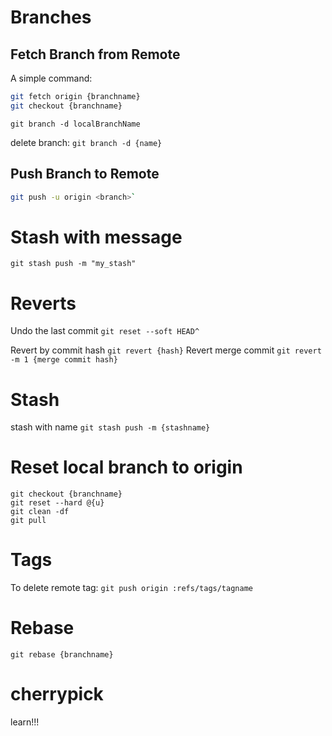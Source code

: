 # Branches
## Fetch Branch from Remote

A simple command:

```sh
git fetch origin {branchname}
git checkout {branchname}
```

`git branch -d localBranchName`

delete branch: `git branch -d {name}`


## Push Branch to Remote

```sh
git push -u origin <branch>`
```

# Stash with message

`git stash push -m "my_stash"`

# Reverts

Undo the last commit `git reset --soft HEAD^`

Revert by commit hash `git revert {hash}`
Revert merge commit `git revert -m 1 {merge commit hash}`

# Stash

stash with name `git stash push -m {stashname}`

# Reset local branch to origin

```
git checkout {branchname}
git reset --hard @{u}
git clean -df
git pull
```

# Tags

To delete remote tag: `git push origin :refs/tags/tagname`

# Rebase

`git rebase {branchname}`

# cherrypick
learn!!!
